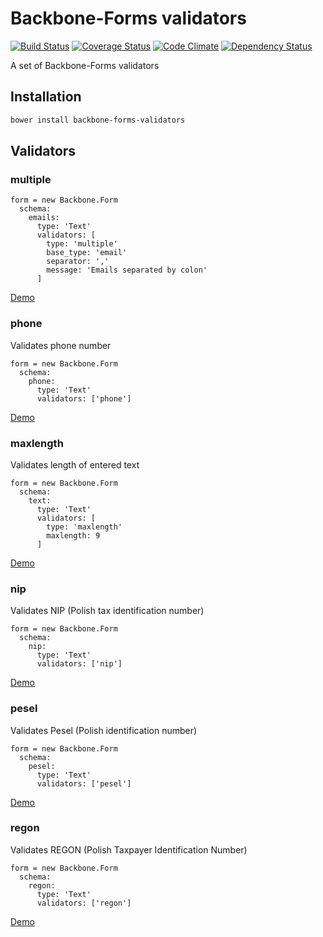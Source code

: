 # Backbone-Forms validators

[![Build Status](https://travis-ci.org/tomi77/backbone-forms-validators.svg?branch=master)](https://travis-ci.org/tomi77/backbone-forms-validators)
[![Coverage Status](https://coveralls.io/repos/github/tomi77/backbone-forms-validators/badge.svg)](https://coveralls.io/github/tomi77/backbone-forms-validators)
[![Code Climate](https://codeclimate.com/github/tomi77/backbone-forms-validators/badges/gpa.svg)](https://codeclimate.com/github/tomi77/backbone-forms-validators)
[![Dependency Status](https://www.versioneye.com/user/projects/57aacbb6c75d640030d07f83/badge.svg?style=flat-square)](https://www.versioneye.com/user/projects/57aacbb6c75d640030d07f83)

A set of Backbone-Forms validators

## Installation

~~~bash
bower install backbone-forms-validators
~~~

## Validators

### multiple

~~~coffee-script
form = new Backbone.Form
  schema:
    emails:
      type: 'Text'
      validators: [
        type: 'multiple'
        base_type: 'email'
        separator: ','
        message: 'Emails separated by colon'
      ]
~~~

[Demo](https://tomi77.github.io/backbone-forms-validators/multiple.html)

### phone

Validates phone number

~~~coffee-script
form = new Backbone.Form
  schema:
    phone:
      type: 'Text'
      validators: ['phone']
~~~

[Demo](https://tomi77.github.io/backbone-forms-validators/phone.html)

### maxlength

Validates length of entered text

~~~coffee-script
form = new Backbone.Form
  schema:
    text:
      type: 'Text'
      validators: [
        type: 'maxlength'
        maxlength: 9
      ]
~~~

[Demo](https://tomi77.github.io/backbone-forms-validators/maxlength.html)

### nip

Validates NIP (Polish tax identification number)

~~~coffee-script
form = new Backbone.Form
  schema:
    nip:
      type: 'Text'
      validators: ['nip']
~~~

[Demo](https://tomi77.github.io/backbone-forms-validators/nip.html)

### pesel

Validates Pesel (Polish identification number)

~~~coffee-script
form = new Backbone.Form
  schema:
    pesel:
      type: 'Text'
      validators: ['pesel']
~~~

[Demo](https://tomi77.github.io/backbone-forms-validators/pesel.html)

### regon

Validates REGON (Polish Taxpayer Identification Number)

~~~coffee-script
form = new Backbone.Form
  schema:
    regon:
      type: 'Text'
      validators: ['regon']
~~~

[Demo](https://tomi77.github.io/backbone-forms-validators/regon.html)
